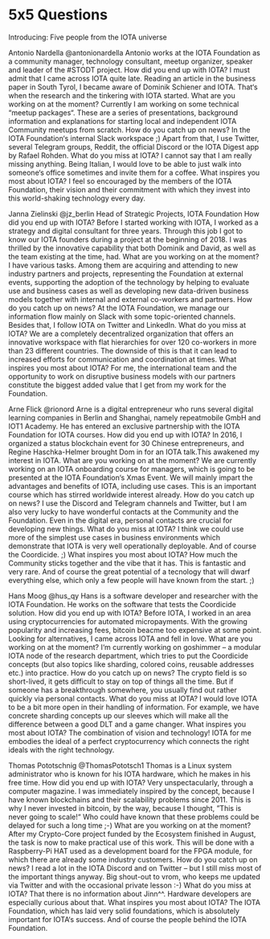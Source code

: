 # 5x5 Questions

<div class="introdution">
Introducing: Five people from the IOTA universe
</div>


Antonio Nardella
@antonionardella
Antonio works at the IOTA Foundation as a community manager, technology consultant, meetup organizer, speaker and leader of the #STODT project.
How did you end up with IOTA?
I must admit that I came across IOTA quite late. Reading an article in the business paper in South Tyrol, I became aware of Dominik Schiener and IOTA. That‘s when the research and the tinkering with IOTA started.
What are you working on at the moment?
Currently I am working on some technical “meetup packages“. These are a series of presentations, background information and explanations for starting local and independent IOTA Community meetups from scratch.
How do you catch up on news?
In the IOTA Foundation‘s internal Slack workspace ;)
Apart from that, I use Twitter, several Telegram groups, Reddit, the official Discord or the IOTA Digest app by Rafael Rohden.
What do you miss at IOTA?
I cannot say that I am really missing anything. Being Italian, I would love to be able to just walk into someone‘s office sometimes and invite them for a coffee.
What inspires you most about IOTA?
I feel so encouraged by the members of the IOTA Foundation, their vision and their commitment with which they invest into this world-shaking technology every day.

Janna Zielinski
@jz_berlin
Head of Strategic Projects, IOTA Foundation
How did you end up with IOTA?
Before I started working with IOTA, I worked as a strategy and digital consultant for three years. Through this job I got to know our IOTA founders during a project at the beginning of 2018. I was thrilled by the innovative capability that both Dominik and David, as well as the team existing at the time, had.
What are you working on at the moment?
I have various tasks. Among them are acquiring and attending to new industry partners and projects, representing the Foundation at external events, supporting the adoption of the technology by helping to evaluate use and business cases as well as developing new data-driven business models together with internal and external co-workers and partners.
How do you catch up on news?
At the IOTA Foundation, we manage our information flow mainly on Slack with some topic-oriented channels. Besides that, I follow IOTA on Twitter and LinkedIn.
What do you miss at IOTA?
We are a completely decentralized organization that offers an innovative workspace with flat hierarchies for over 120 co-workers in more than 23 different countries. The downside of this is that it can lead to increased efforts for communication and coordination at times.
What inspires you most about IOTA?
For me, the international team and the opportunity to work on disruptive business models with our partners constitute the biggest added value that I get from my work for the Foundation.

Arne Flick
@rionord
Arne is a digital entrepreneur who runs several digital learning companies in Berlin and Shanghai, namely repeatmobile GmbH and IOT1 Academy. He has entered an exclusive partnership with the IOTA Foundation for IOTA courses.
How did you end up with IOTA?
In 2016, I organized a status blockchain event for 30 Chinese entrepreneurs, and Regine Haschka-Helmer brought Dom in for an IOTA talk.This awakened my interest in IOTA.
What are you working on at the moment?
We are currently working on an IOTA onboarding course for managers, which is going to be presented at the IOTA Foundation‘s Xmas Event. We will mainly impart the advantages and benefits of IOTA, including use cases. This is an important course which has stirred worldwide interest already.
How do you catch up on news?
I use the Discord and Telegram channels and Twitter, but I am also very lucky to have wonderful contacts at the Community and the Foundation. Even in the digital era, personal contacts are crucial for developing new things.
What do you miss at IOTA?
I think we could use more of the simplest use cases in business environments which demonstrate that IOTA is very well operationally deployable. And of course the Coordicide. ;)
What inspires you most about IOTA?
How much the Community sticks together and the vibe that it has. This is fantastic and very rare. And of course the great potential of a tecnology that will dwarf everything else, which only a few people will have known from the start. ;)

Hans Moog
@hus_qy
Hans is a software developer and researcher with the IOTA Foundation. He works on the software that tests the Coordicide solution.
How did you end up with IOTA?
Before IOTA, I worked in an area using cryptocurrencies for automated micropayments. With the growing popularity and increasing fees, bitcoin beacme too expensive at some point. Looking for alternatives, I came across IOTA and fell in love.
What are you working on at the moment?
I‘m currently working on goshimmer – a modular IOTA node of the research department, which tries to put the Coordicide concepts (but also topics like sharding, colored coins, reusable addresses etc.) into practice.
How do you catch up on news?
The crypto field is so short-lived, it gets difficult to stay on top of things all the time. But if someone has a breakthrough somewhere, you usually find out rather quickly via personal contacts.
What do you miss at IOTA?
I would love IOTA to be a bit more open in their handling of information. For example, we have concrete sharding concepts up our sleeves which will make all the difference between a good DLT and a game changer.
What inspires you most about IOTA?
The combination of vision and technology! IOTA for me embodies the ideal of a perfect cryptocurrency which connects the right ideals with the right technology.

Thomas Pototschnig
@ThomasPototsch1
Thomas is a Linux system administrator who is known for his IOTA hardware, which he makes in his free time.
How did you end up with IOTA?
Very unspectacularly, through a computer magazine. I was immediately inspired by the concept, because I have known blockchains and their scalability problems since 2011. This is why I never invested in bitcoin, by the way, because I thought, ”This is never going to scale!“ Who could have known that these problems could be delayed for such a long time ;-)
What are you working on at the moment?
After my Crypto-Core project funded by the Ecosystem finished in August, the task is now to make practical use of this work. This will be done with a Raspberry-Pi HAT used as a development board for the FPGA module, for which there are already some industry customers.
How do you catch up on news?
I read a lot in the IOTA Discord and on Twitter – but I still miss most of the important things anyway. Big shout-out to vrom, who keeps me updated via Twitter and with the occasional private lesson :-)
What do you miss at IOTA?
That there is no information about Jinn^^. Hardware developers are especially curious about that.
What inspires you most about IOTA?
The IOTA Foundation, which has laid very solid foundations, which is absolutely important for IOTA‘s success. And of course the people behind the IOTA Foundation.
